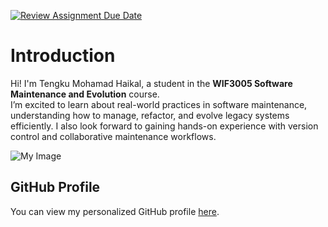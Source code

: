 [![Review Assignment Due Date](https://classroom.github.com/assets/deadline-readme-button-22041afd0340ce965d47ae6ef1cefeee28c7c493a6346c4f15d667ab976d596c.svg)](https://classroom.github.com/a/LQr4ft17)
# Introduction
Hi! I'm Tengku Mohamad Haikal, a student in the **WIF3005 Software Maintenance and Evolution** course.  
I’m excited to learn about real-world practices in software maintenance, understanding how to manage, refactor, and evolve legacy systems efficiently. I also look forward to gaining hands-on experience with version control and collaborative maintenance workflows.

![My Image](images/profile.jpg)  <!-- Replace with your image path -->

## GitHub Profile

You can view my personalized GitHub profile [here](https://github.com/yourusername).

